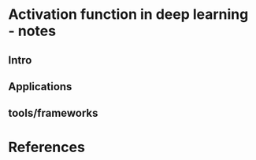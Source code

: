 # Activation function in deep learning - notes

## Intro

## Applications

## tools/frameworks

# References



